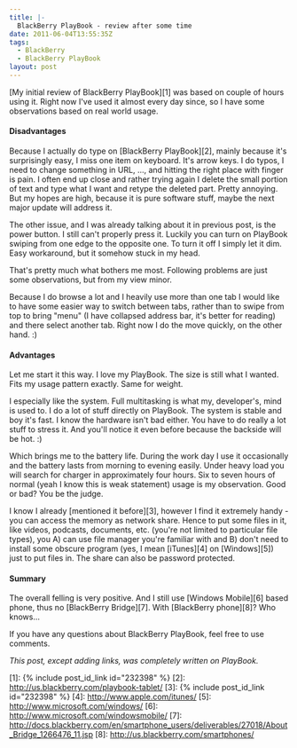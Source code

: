```yaml
---
title: |-
  BlackBerry PlayBook - review after some time
date: 2011-06-04T13:55:35Z
tags:
  - BlackBerry
  - BlackBerry PlayBook
layout: post
---
```

[My initial review of BlackBerry PlayBook][1] was based on couple of hours using it. Right now I've used it almost every day since, so I have some observations based on real world usage.

#### Disadvantages
Because I actually do type on [BlackBerry PlayBook][2], mainly because it's surprisingly easy, I miss one item on keyboard. It's arrow keys. I do typos, I need to change something in URL, ..., and hitting the right place with finger is pain. I often end up close and rather trying again I delete the small portion of text and type what I want and retype the deleted part. Pretty annoying. But my hopes are high, because it is pure software stuff, maybe the next major update will address it.

The other issue, and I was already talking about it in previous post, is the power button. I still can't properly press it. Luckily you can turn on PlayBook swiping from one edge to the opposite one. To turn it off I simply let it dim. Easy workaround, but it somehow stuck in my head.

That's pretty much what bothers me most. Following problems are just some observations, but from my view minor.

Because I do browse a lot and I heavily use more than one tab I would like to have some easier way to switch between tabs, rather than to swipe from top to bring "menu" (I have collapsed address bar, it's better for reading) and there select another tab. Right now I do the move quickly, on the other hand. :)

#### Advantages
Let me start it this way. I love my PlayBook. The size is still what I wanted. Fits my usage pattern exactly. Same for weight.

I especially like the system. Full multitasking is what my, developer's, mind is used to. I do a lot of stuff directly on PlayBook. The system is stable and boy it's fast. I know the hardware isn't bad either. You have to do really a lot stuff to stress it. And you'll notice it even before because the backside will be hot. :)

Which brings me to the battery life. During the work day I use it occasionally and the battery lasts from morning to evening easily. Under heavy load you will search for charger in approximately four hours. Six to seven hours of normal (yeah I know this is weak statement) usage is my observation. Good or bad? You be the judge.

I know I already [mentioned it before][3], however I find it extremely handy - you can access the memory as network share. Hence to put some files in it, like videos, podcasts, documents, etc. (you're not limited to particular file types), you A) can use file manager you're familiar with and B) don't need to install some obscure program (yes, I mean [iTunes][4] on [Windows][5]) just to put files in. The share can also be password protected.

#### Summary
The overall felling is very positive. And I still use [Windows Mobile][6] based phone, thus no [BlackBerry Bridge][7]. With [BlackBerry phone][8]? Who knows...

If you have any questions about BlackBerry PlayBook, feel free to use comments.

_This post, except adding links, was completely written on PlayBook._

[1]: {% include post_id_link id="232398" %}
[2]: http://us.blackberry.com/playbook-tablet/
[3]: {% include post_id_link id="232398" %}
[4]: http://www.apple.com/itunes/
[5]: http://www.microsoft.com/windows/
[6]: http://www.microsoft.com/windowsmobile/
[7]: http://docs.blackberry.com/en/smartphone_users/deliverables/27018/About_Bridge_1266476_11.jsp
[8]: http://us.blackberry.com/smartphones/